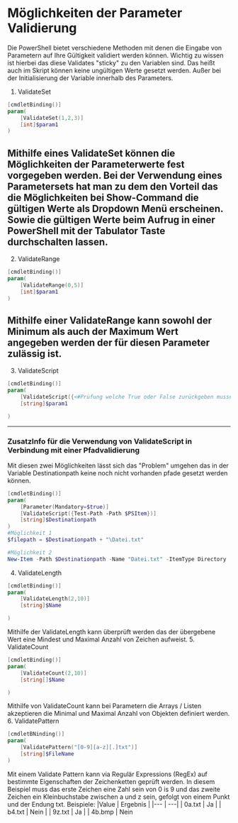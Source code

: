 # Möglichkeiten der Parameter Validierung 

Die PowerShell bietet verschiedene Methoden mit denen die Eingabe von Parametern auf Ihre Gültigkeit validiert werden können. Wichtig zu wissen ist hierbei das diese Validates "sticky" zu den Variablen sind. Das heißt auch im Skript können keine ungültigen Werte gesetzt werden. Außer bei der Initialisierung der Variable innerhalb des Parameters.

1. ValidateSet
```powershell
[cmdletBinding()]
param(
    [ValidateSet(1,2,3)]
    [int]$param1
)
```
Mithilfe eines **ValidateSet** können die Möglichkeiten der Parameterwerte fest vorgegeben werden. Bei der Verwendung eines **Parametersets** hat man zu dem den Vorteil das die Möglichkeiten bei **Show-Command** die gültigen Werte als Dropdown Menü erscheinen. Sowie die gültigen Werte beim Aufrug in einer PowerShell mit der Tabulator Taste durchschalten lassen.
---
2. ValidateRange
```powershell
[cmdletBinding()]
param(
    [ValidateRange(0,5)]
    [int]$param1
)
```
Mithilfe einer **ValidateRange** kann sowohl der Minimum als auch der Maximum Wert angegeben werden der für diesen Parameter zulässig ist.
---
3. ValidateScript
```powershell
[cmdletBinding()]
param(
    [ValidateScript({<#Prüfung welche True oder False zurückgeben muss#>})]
    [string]$param1

)
```
---
### ZusatzInfo für die Verwendung von ValidateScript in Verbindung mit einer Pfadvalidierung
Mit diesen zwei Möglichkeiten lässt sich das "Problem" umgehen das in der Variable Destinationpath keine noch nicht vorhanden pfade gesetzt werden können.
```powershell
[cmdletBinding()]
param(
    [Parameter(Mandatory=$true)]
    [ValidateScript({Test-Path -Path $PSItem})]
    [string]$Destinationpath
)
#Möglichkeit 1
$filepath = $Destinationpath + "\Datei.txt"

#Möglichkeit 2
New-Item -Path $Destinationpath -Name "Datei.txt" -ItemType Directory
```
4. ValidateLength
```powershell
[cmdletBinding()]
param(
    [ValidateLength(2,10)]
    [string]$Name

)
```
Mithilfe der ValidateLength kann überprüft werden das der übergebene Wert eine Mindest und Maximal Anzahl von Zeichen aufweist.
5. ValidateCount
```powershell
[cmdletBinding()]
param(
    [ValidateCount(2,10)]
    [string[]$Name

)
```
Mithilfe von ValidateCount kann bei Parametern die Arrays / Listen akzeptieren die Minimal und Maximal Anzahl von Objekten definiert werden.
6. ValidatePattern
```powershell
[cmdletBNinding()]
param(
    [ValidatePattern("[0-9][a-z][.]txt")] 
    [string]$FileName
)
```
Mit einem Validate Pattern kann via Regulär Expressions (RegEx) auf bestimmte Eigenschaften der Zeichenketten geprüft werden. In diesem Beispiel muss das erste Zeichen eine Zahl sein von 0 is 9 und das zweite Zeichen ein Kleinbuchstabe zwischen a und z sein, gefolgt von einem Punkt und der Endung txt.
Beispiele:
|Value | Ergebnis |
|--- | ---|
| 0a.txt | Ja |
| b4.txt | Nein |
| 9z.txt | Ja |
| 4b.bmp | Nein